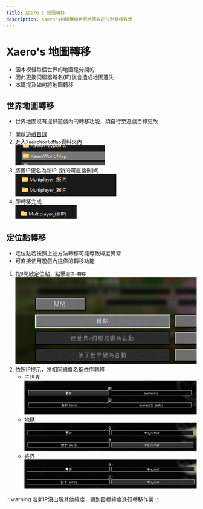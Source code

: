 ```yaml
---
title: Xaero's 地圖轉移
description: Xaero's相關模組世界地圖與定位點轉移教學
---
```


# Xaero's 地圖轉移

* 因本模組每個世界的地圖是分開的
* 因此更換伺服器域名(IP)後會造成地圖遺失
* 本篇提及如何將地圖轉移

## 世界地圖轉移
* 世界地圖沒有提供遊戲內的轉移功能，須自行至遊戲目錄更改
1. 開啟[遊戲目錄](/docs/other/game-path)
2. 進入`XaeroWorldMap`資料夾內\
    ![alt text](image-2.png)
3. 將舊IP更名為新IP (新的可直接刪掉)\
   ![alt text](image-3.png)
4. 即轉移完成\
   ![alt text](image-4.png)

## 定位點轉移
* 定位點若按照上述方法轉移可能導致緯度異常
* 可直接使用遊戲內提供的轉移功能
1. 按`U`開啟定位點，點擊`選項`-`轉移`\
   ![alt text](image-5.png)
2. 依照IP提示，將相同緯度名稱依序轉移
   * 主世界\
       ![alt text](image-6.png)
   * 地獄\
       ![alt text](image-12.png)
   * 終界\
       ![alt text](image-13.png)

:::warning 若新IP沒出現其他緯度，請到目標緯度進行轉移作業
:::
